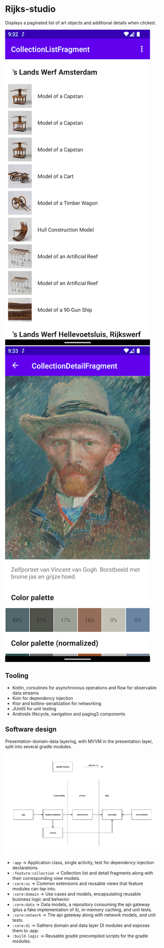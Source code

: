 # Rijks-studio
Displays a paginated list of art objects and additional details when clicked.

![list screen](https://github.com/kyrillosgait/rijks-studio/blob/master/images/list-screen.png "List") ![detail screen](https://github.com/kyrillosgait/rijks-studio/blob/master/images/detail-screen.png "Detail")

## Tooling
- Kotlin, coroutines for asynchronous operations and flow for observable data streams
- Koin for dependency injection
- Ktor and kotlinx-serialization for networking 
- JUnit5 for unit testing
- Androidx lifecycle, navigation and paging3 components

## Software design
Presentation-domain-data layering, with MVVM in the presentation layer, split into several gradle modules.

![gradle modules](https://github.com/kyrillosgait/rijks-studio/blob/master/images/modules.png)

- `:app` -> Application class, single activity, test for dependency injection declarations.
- `:feature:collection` -> Collection list and detail fragments along with their corresponding view models.
- `:core:ui` -> Common extensions and reusable views that feature modules can tap into.
- `:core:domain` -> Use cases and models, encapsulating reusable business logic and behavior.
- `:core:data` -> Data models, a repository consuming the api gateway (plus a fake implementation of it), in-memory caching, and unit tests.
- `:core:network` -> The api gateway along with network models, and unit tests.
- `:core:di` -> Gathers domain and data layer DI modules and exposes them to :app.
- `:build-logic` -> Reusable gradle precompiled scripts for the gradle modules.
